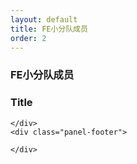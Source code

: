```yaml
---
layout: default
title: FE小分队成员
order: 2
---
```


### FE小分队成员

<div class="panel panel-default">
    <div class="panel-heading">
        <h3 class="panel-title">Title</h3>
    </div>
    <div class="panel-body">

    </div>
    <div class="panel-footer">

    </div>
</div>

